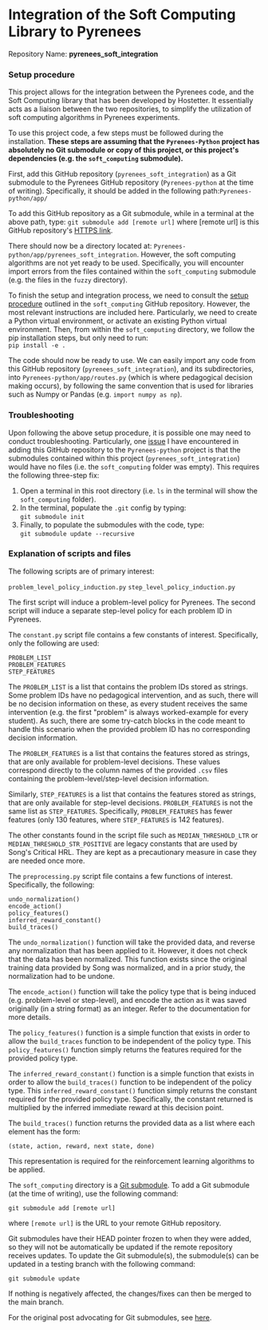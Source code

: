 # Integration of the Soft Computing Library to Pyrenees
Repository Name: <strong>pyrenees_soft_integration</strong>

### Setup procedure
<p>This project allows for the integration between the Pyrenees code, and the Soft Computing library that has been developed by Hostetter. It essentially acts as a liaison between the two repositories, to simplify the utilization of soft computing algorithms in Pyrenees experiments.</p>

<p>To use this project code, a few steps must be followed during the installation. <strong>These steps are assuming that the <code>Pyrenees-Python</code> project has absolutely no Git submodule or copy of this project, or this project's dependencies (e.g. the <code>soft_computing</code> submodule).</strong></p>

<p>First, add this GitHub repository (<code>pyrenees_soft_integration</code>) as a Git submodule to the Pyrenees GitHub repository (<code>Pyrenees-python</code> at the time of writing). Specifically, it should be added in the following path:<code>Pyrenees-python/app/</code></p>

To add this GitHub repository as a Git submodule, while in a terminal at the above path, type:
<code>git submodule add [remote url]</code>
where [remote url] is this GitHub repository's [HTTPS link](https://github.ncsu.edu/jwhostet/pyrenees_soft_integration.git).

<p>There should now be a directory located at: <code>Pyrenees-python/app/pyrenees_soft_integration</code>. However, the soft computing algorithms are not yet ready to be used. Specifically, you will encounter import errors from the files contained within the <code>soft_computing</code> submodule (e.g. the files in the <code>fuzzy</code> directory).</p>

To finish the setup and integration process, we need to consult the [setup procedure](https://github.ncsu.edu/jwhostet/soft_computing) outlined in the <code>soft_computing</code> GitHub repository. However, the most relevant instructions are included here. Particularly, we need to create a Python virtual environment, or activate an existing Python virtual environment. Then, from within the <code>soft_computing</code> directory, we follow the pip installation steps, but only need to run:<br>
<code>pip install -e .</code>

<p>The code should now be ready to use. We can easily import any code from this GitHub repository (<code>pyrenees_soft_integration</code>), and its subdirectories, into <code>Pyrenees-python/app/routes.py</code> (which is where pedagogical decision making occurs), by following the same convention that is used for libraries such as Numpy or Pandas (e.g. <code>import numpy as np</code>).</p>

### Troubleshooting
Upon following the above setup procedure, it is possible one may need to conduct troubleshooting. Particularly, one [issue](https://stackoverflow.com/questions/11420701/git-submodule-is-returning-blank) I have encountered in adding this GitHub repository to the <code>Pyrenees-python</code> project is that the submodules contained within this project (<code>pyrenees_soft_integration</code>) would have no files (i.e. the <code>soft_computing</code> folder was empty). This requires the following three-step fix:<br>
1. Open a terminal in this root directory (i.e. <code>ls</code> in the terminal will show the <code>soft_computing</code> folder). <br>
2. In the terminal, populate the <code>.git</code> config by typing:<br>
<code>git submodule init</code><br>
3. Finally, to populate the submodules with the code, type:<br>
<code>git submodule update --recursive</code>

### Explanation of scripts and files
The following scripts are of primary interest:

  <code>problem_level_policy_induction.py</code>
  <code>step_level_policy_induction.py</code>

<p>The first script will induce a problem-level policy for Pyrenees. The second script will induce a separate step-level policy for each problem ID in Pyrenees.</p>

<p>The <code>constant.py</code> script file contains a few constants of interest. Specifically, only the following are used:</p>

  <code>PROBLEM_LIST</code>  
  <code>PROBLEM_FEATURES</code>  
  <code>STEP_FEATURES</code>

<p>The <code>PROBLEM_LIST</code> is a list that contains the problem IDs stored as strings. Some problem IDs have no pedagogical intervention, and as such, there will be no decision information on these, as every student receives the same intervention (e.g. the first "problem" is always worked-example for every student). As such, there are some try-catch blocks in the code meant to handle this scenario when the provided problem ID has no corresponding decision information.</p>

<p>The <code>PROBLEM_FEATURES</code> is a list that contains the features stored as strings, that are only available for problem-level decisions. These values correspond directly to the column names of the provided <code>.csv</code> files containing the problem-level/step-level decision information.</p>

<p>Similarly, <code>STEP_FEATURES</code> is a list that contains the features stored as strings, that are only available for step-level decisions. <code>PROBLEM_FEATURES</code> is not the same list as <code>STEP_FEATURES</code>. Specifically, <code>PROBLEM_FEATURES</code> has fewer features (only 130 features, where <code>STEP_FEATURES</code> is 142 features).</p>

<p>The other constants found in the script file such as <code>MEDIAN_THRESHOLD_LTR</code> or <code>MEDIAN_THRESHOLD_STR_POSITIVE</code> are legacy constants that are used by Song's Critical HRL. They are kept as a precautionary measure in case they are needed once more.</p>

<p>The <code>preprocessing.py</code> script file contains a few functions of interest. Specifically, the following:</p>

  <code>undo_normalization()</code><br>
  <code>encode_action()</code><br>
  <code>policy_features()</code><br>
  <code>inferred_reward_constant()</code><br>
  <code>build_traces()</code><br>

<p>The <code>undo_normalization()</code> function will take the provided data, and reverse any normalization that has been applied to it. However, it does not check that the data has been normalized. This function exists since the original training data provided by Song was normalized, and in a prior study, the normalization had to be undone.</p>

<p>The <code>encode_action()</code> function will take the policy type that is being induced (e.g. problem-level or step-level), and encode the action as it was saved originally (in a string format) as an integer. Refer to the documentation for more details.</p>

<p>The <code>policy_features()</code> function is a simple function that exists in order to allow the <code>build_traces</code> function to be independent of the policy type. This <code>policy_features()</code> function simply returns the features required for the provided policy type.</p>

<p>The <code>inferred_reward_constant()</code> function is a simple function that exists in order to allow the <code>build_traces()</code> function to be independent of the policy type. This <code>inferred_reward_constant()</code> function simply returns the constant required for the provided policy type. Specifically, the constant returned is multiplied by the inferred immediate reward at this decision point.</p>

<p>The <code>build_traces()</code> function returns the provided data as a list where each element has the form:</p>

  <code>(state, action, reward, next state, done)</code>

<p>This representation is required for the reinforcement learning algorithms to be applied.</p>

The <code>soft_computing</code> directory is a [Git submodule](https://git-scm.com/docs/git-submodule). To add a Git submodule (at the time of writing), use the following command:

  <code>git submodule add [remote url]</code>

where <code>[remote url]</code> is the URL to your remote GitHub repository.

<p>Git submodules have their HEAD pointer frozen to when they were added, so they will not be automatically be updated if the remote repository receives updates. To update the Git submodule(s), the submodule(s) can be updated in a testing branch with the following command:

  <code>git submodule update</code>

If nothing is negatively affected, the changes/fixes can then be merged to the main branch.</p>

For the original post advocating for Git submodules, see [here](https://stackoverflow.com/questions/45557791/suggestion-on-import-python-module-from-another-github-project).

